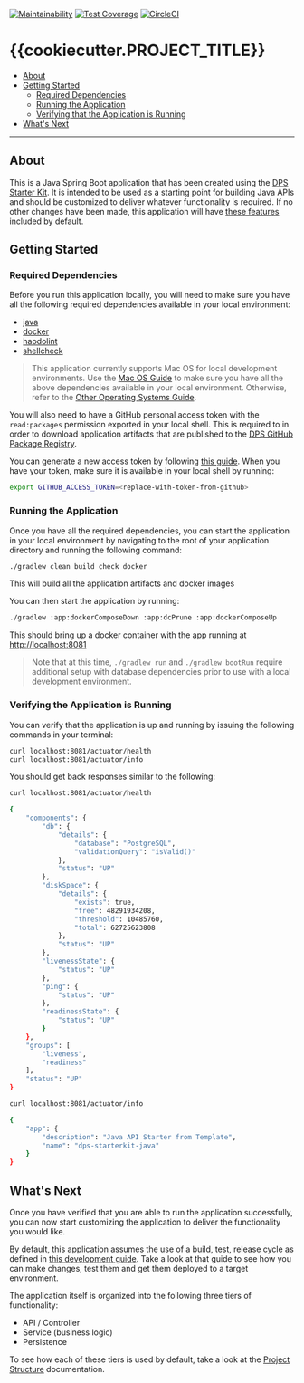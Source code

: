 [![Maintainability](https://api.codeclimate.com/v1/badges/FIXME_TOKEN/maintainability)](https://codeclimate.com/repos/FIXME_TOKEN/maintainability)
[![Test Coverage](https://api.codeclimate.com/v1/badges/FIXME_TOKEN/test_coverage)](https://codeclimate.com/repos/FIXME_TOKEN/test_coverage)
[![CircleCI](https://circleci.com/gh/ThoughtWorks-DPS/dps-starterkit-java.svg?style=shield&circle-token=FIXME_TOKEN)](https://app.circleci.com/pipelines/github/ThoughtWorks-DPS/dps-starterkit-java?branch=main)

# {{cookiecutter.PROJECT_TITLE}}

- [About](#about)
- [Getting Started](#getting-started)
    - [Required Dependencies](#required-dependencies)
    - [Running the Application](#running-the-application)
    - [Verifying that the Application is Running](#verifying-the-application-is-running)
- [What's Next](#whats-next)

---

## About

This is a Java Spring Boot application that has been created using the [DPS Starter Kit][1].
It is intended to be used as a starting point for building Java APIs and should be customized to deliver whatever functionality is required.
If no other changes have been made, this application will have [these features][2] included by default.

## Getting Started

### Required Dependencies

Before you run this application locally, you will need to make sure you have all the following required dependencies available in your local environment:

- [java][6]
- [docker][7]
- [haodolint][8]
- [shellcheck][9]

>This application currently supports Mac OS for local development environments.
> Use the [Mac OS Guide][4] to make sure you have all the above dependencies available in your local environment.
> Otherwise, refer to the [Other Operating Systems Guide][5].

You will also need to have a GitHub personal access token with the `read:packages` permission exported in your local shell.
This is required to in order to download application artifacts that are published to the [DPS GitHub Package Registry][10].

You can generate a new access token by following [this guide][11].
When you have your token, make sure it is available in your local shell by running:

```bash
export GITHUB_ACCESS_TOKEN=<replace-with-token-from-github>
```

### Running the Application

Once you have all the required dependencies, you can start the application in your local environment by navigating to the root of your application directory and running the following command:

```bash
./gradlew clean build check docker
```

This will build all the application artifacts and docker images

You can then start the application by running:

```bash
./gradlew :app:dockerComposeDown :app:dcPrune :app:dockerComposeUp
```

This should bring up a docker container with the app running at [http://localhost:8081](http://localhost:8081)

> Note that at this time, `./gradlew run` and `./gradlew bootRun` require additional setup with database dependencies prior to use with a local development environment.

### Verifying the Application is Running

You can verify that the application is up and running by issuing the following commands in your terminal:

```bash
curl localhost:8081/actuator/health
curl localhost:8081/actuator/info
```

You should get back responses similar to the following:

```bash
curl localhost:8081/actuator/health

{
    "components": {
        "db": {
            "details": {
                "database": "PostgreSQL",
                "validationQuery": "isValid()"
            },
            "status": "UP"
        },
        "diskSpace": {
            "details": {
                "exists": true,
                "free": 48291934208,
                "threshold": 10485760,
                "total": 62725623808
            },
            "status": "UP"
        },
        "livenessState": {
            "status": "UP"
        },
        "ping": {
            "status": "UP"
        },
        "readinessState": {
            "status": "UP"
        }
    },
    "groups": [
        "liveness",
        "readiness"
    ],
    "status": "UP"
}
```

```bash
curl localhost:8081/actuator/info

{
    "app": {
        "description": "Java API Starter from Template",
        "name": "dps-starterkit-java"
    }
}
```

## What's Next

Once you have verified that you are able to run the application successfully, you can now start customizing the application to deliver the functionality you would like.

By default, this application assumes the use of a build, test, release cycle as defined in [this development guide][12].
Take a look at that guide to see how you can make changes, test them and get them deployed to a target environment.

The application itself is organized into the following three tiers of functionality:

- API / Controller
- Service (business logic)
- Persistence

To see how each of these tiers is used by default, take a look at the [Project Structure][13] documentation.

[1]: https://github.com/thoughtworks-dps/dps-starterkit-java
[2]: https://github.com/thoughtworks-dps/dps-starterkit-java#features
[4]: https://github.com/thoughtworks-dps/dps-starterkit-java/blob/main/docs/developing-on-mac.md
[5]: https://github.com/thoughtworks-dps/dps-starterkit-java/blob/main/docs/developing-on-other-os.md
[6]: https://www.oracle.com/java/technologies/javase-jdk16-downloads.html
[7]: https://docs.docker.com/get-docker/
[8]: https://github.com/hadolint/hadolint#install
[9]: https://github.com/koalaman/shellcheck#readme
[10]: https://github.com/orgs/thoughtworks-dps/packages
[11]: https://docs.github.com/en/github/authenticating-to-github/keeping-your-account-and-data-secure/creating-a-personal-access-token
[12]: https://github.com/thoughtworks-dps/dps-starterkit-java/blob/main/docs/development-guid.md
[13]: https://github.com/thoughtworks-dps/dps-starterkit-java/blob/main/docs/project-structure.md
